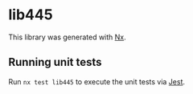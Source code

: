 # lib445

This library was generated with [Nx](https://nx.dev).


## Running unit tests

Run `nx test lib445` to execute the unit tests via [Jest](https://jestjs.io).


